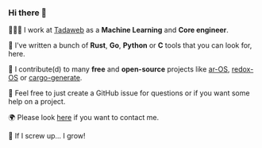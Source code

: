 ### Hi there 👋

🧑🏻‍💻 I work at [Tadaweb](https://www.tadaweb.com) as a **Machine Learning** and **Core engineer**.

🔭 I've written a bunch of **Rust**, **Go**, **Python** or **C** tools that you can look for, here.

🤝 I contribute(d) to many **free** and **open-source** projects like [ar-OS](https://github.com/ar-OS), [redox-OS](https://gitlab.redox-os.org/redox-os/redox/) or [cargo-generate](https://github.com/ashleygwilliams/cargo-generate/).

💬 Feel free to just create a GitHub issue for questions or if you want some help on a project.

🌍 Please look [here](https://carette.xyz) if you want to contact me.

🌱 If I screw up... I grow!
